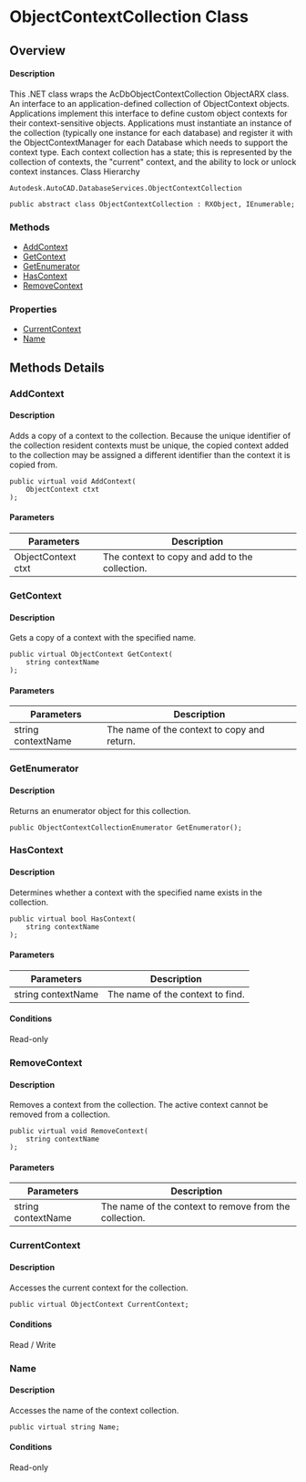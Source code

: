 # ObjectContextCollection Class

## Overview

#### Description
This .NET class wraps the AcDbObjectContextCollection ObjectARX class. 
An interface to an application-defined collection of ObjectContext objects. 
Applications implement this interface to define custom object contexts for their context-sensitive objects. Applications must instantiate an instance of the collection (typically one instance for each database) and register it with the ObjectContextManager for each Database which needs to support the context type. Each context collection has a state; this is represented by the collection of contexts, the "current" context, and the ability to lock or unlock context instances.
Class Hierarchy
```text
Autodesk.AutoCAD.DatabaseServices.ObjectContextCollection
```

```text
public abstract class ObjectContextCollection : RXObject, IEnumerable;
```

### Methods

- [AddContext](#addcontext)
- [GetContext](#getcontext)
- [GetEnumerator](#getenumerator)
- [HasContext](#hascontext)
- [RemoveContext](#removecontext)

### Properties

- [CurrentContext](#currentcontext)
- [Name](#name)


## Methods Details

### AddContext

#### Description
Adds a copy of a context to the collection. 
Because the unique identifier of the collection resident contexts must be unique, the copied context added to the collection may be assigned a different identifier than the context it is copied from.
```text
public virtual void AddContext(
    ObjectContext ctxt
);
```

#### Parameters

| Parameters | Description |
| --- | --- |
| ObjectContext ctxt | The context to copy and add to the collection. |

### GetContext

#### Description
Gets a copy of a context with the specified name.
```text
public virtual ObjectContext GetContext(
    string contextName
);
```

#### Parameters

| Parameters | Description |
| --- | --- |
| string contextName | The name of the context to copy and return. |

### GetEnumerator

#### Description
Returns an enumerator object for this collection.
```text
public ObjectContextCollectionEnumerator GetEnumerator();
```

### HasContext

#### Description
Determines whether a context with the specified name exists in the collection.
```text
public virtual bool HasContext(
    string contextName
);
```

#### Parameters

| Parameters | Description |
| --- | --- |
| string contextName | The name of the context to find. |

#### Conditions
Read-only 
### RemoveContext

#### Description
Removes a context from the collection. 
The active context cannot be removed from a collection.
```text
public virtual void RemoveContext(
    string contextName
);
```

#### Parameters

| Parameters | Description |
| --- | --- |
| string contextName | The name of the context to remove from the collection. |

### CurrentContext

#### Description
Accesses the current context for the collection.
```text
public virtual ObjectContext CurrentContext;
```

#### Conditions
Read / Write
### Name

#### Description
Accesses the name of the context collection.
```text
public virtual string Name;
```

#### Conditions
Read-only